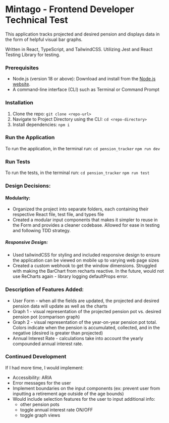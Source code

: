 # Mintago - Frontend Developer Technical Test

This application tracks projected and desired pension and displays data in the form of helpful visual bar graphs.

Written in React, TypeScript, and TailwindCSS. Utilizing Jest and React Testing Library for testing.

### Prerequisites
- Node.js (version 18 or above): Download and install from the [Node.js website](https://nodejs.org/en).
- A command-line interface (CLI) such as Terminal or Command Prompt

### Installation
1. Clone the repo:
  `git clone <repo-url>`
2. Navigate to Project Directory using the CLI:
  `cd <repo-directory>`
3. Install dependencies:
  `npm i`

### Run the Application
To run the application, in the terminal run:
  `cd pension_tracker`
  `npm run dev`

### Run Tests
To run the tests, in the terminal run:
  `cd pension_tracker`
  `npm run test`

### Design Decisions:
#### Modularity:
- Organized the project into separate folders, each containing their respective React file, test file, and types file
- Created a modular input components that makes it simpler to reuse in the Form and provides a cleaner codebase. Allowed for ease in testing and following TDD strategy.

##### Responsive Design:
- Used tailwindCSS for styling and included responsive design to ensure the application can be viewed on mobile up to varying web page sizes
- Created a custom webhook to get the window dimensions. Struggled with making the BarChart from recharts reactive. In the future, would not use ReCharts again - library logging defaultProps error.


### Description of Features Added:
- User Form - when all the fields are updated, the projected and desired pension data will update as well as the charts
- Graph 1 - visual representation of the projected pension pot vs. desired pension pot (comparison graph)
- Graph 2 - visual representation of the year-on-year pension pot total. Colors indicate when the pension is accumulated, collected, and in the negative (desired is greater than projected)
- Annual Interest Rate - calculations take into account the yearly compounded annual interest rate.


### Continued Development
If I had more time, I would implement:
- Accessibility: ARIA
- Error messages for the user
- Implement boundaries on the input components (ex: prevent user from inputting a retirement age outside of the age bounds)
- Would include selection features for the user to input additional info:
    - other pension pots
    - toggle annual interest rate ON/OFF
    - toggle graph views
